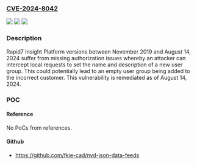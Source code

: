 ### [CVE-2024-8042](https://cve.mitre.org/cgi-bin/cvename.cgi?name=CVE-2024-8042)
![](https://img.shields.io/static/v1?label=Product&message=Insight%20Platform&color=blue)
![](https://img.shields.io/static/v1?label=Version&message=11%2F2019%20&color=brightgreen)
![](https://img.shields.io/static/v1?label=Vulnerability&message=CWE-862%20Missing%20Authorization&color=brightgreen)

### Description

Rapid7 Insight Platform versions between November 2019 and August 14, 2024 suffer from missing authorization issues whereby an attacker can intercept local requests to set the name and description of a new user group. This could potentially lead to an empty user group being added to the incorrect customer. This vulnerability is remediated as of August 14, 2024.

### POC

#### Reference
No PoCs from references.

#### Github
- https://github.com/fkie-cad/nvd-json-data-feeds

